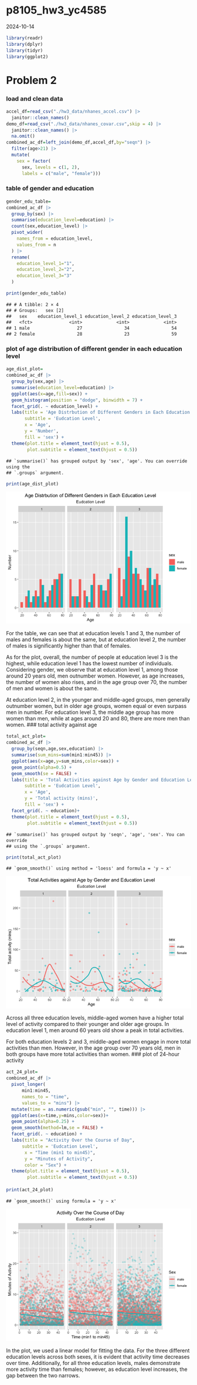 p8105_hw3_yc4585
================
2024-10-14

``` r
library(readr)
library(dplyr)
library(tidyr)
library(ggplot2)
```

# Problem 2

### load and clean data

``` r
accel_df=read_csv("./hw3_data/nhanes_accel.csv") |>
  janitor::clean_names()
demo_df=read_csv("./hw3_data/nhanes_covar.csv",skip = 4) |>
  janitor::clean_names() |>
  na.omit()
combined_ac_df=left_join(demo_df,accel_df,by="seqn") |>
  filter(age>21) |>
  mutate(
    sex = factor(
      sex, levels = c(1, 2), 
      labels = c("male", "female"))) 
```

### table of gender and education

``` r
gender_edu_table=
combined_ac_df |>
  group_by(sex) |>
  summarise(education_level=education) |>
  count(sex,education_level) |>
  pivot_wider(
    names_from = education_level,
    values_from = n
  ) |>
  rename(
    education_level_1="1",
    education_level_2="2",
    education_level_3="3"
  )
```

``` r
print(gender_edu_table)
```

    ## # A tibble: 2 × 4
    ## # Groups:   sex [2]
    ##   sex    education_level_1 education_level_2 education_level_3
    ##   <fct>              <int>             <int>             <int>
    ## 1 male                  27                34                54
    ## 2 female                28                23                59

### plot of age distribution of different gender in each education level

``` r
age_dist_plot=
combined_ac_df |>
  group_by(sex,age) |>
  summarise(education_level=education) |>
  ggplot(aes(x=age,fill=sex)) +
  geom_histogram(position = "dodge", binwidth = 7) +
  facet_grid(. ~ education_level) +
  labs(title = 'Age Distrbution of Different Genders in Each Education Level',
       subtitle = 'Eudcation Level',
       x = 'Age',
       y = 'Number',
       fill = 'sex') +
  theme(plot.title = element_text(hjust = 0.5),  
        plot.subtitle = element_text(hjust = 0.5))
```

    ## `summarise()` has grouped output by 'sex', 'age'. You can override using the
    ## `.groups` argument.

``` r
print(age_dist_plot)
```

![](hw3_yc4585_files/figure-gfm/unnamed-chunk-5-1.png)<!-- -->

For the table, we can see that at education levels 1 and 3, the number
of males and females is about the same, but at education level 2, the
number of males is significantly higher than that of females.

As for the plot, overall, the number of people at education level 3 is
the highest, while education level 1 has the lowest number of
individuals. Considering gender, we observe that at education level 1,
among those around 20 years old, men outnumber women. However, as age
increases, the number of women also rises, and in the age group over 70,
the number of men and women is about the same.

At education level 2, in the younger and middle-aged groups, men
generally outnumber women, but in older age groups, women equal or even
surpass men in number. For education level 3, the middle age group has
more women than men, while at ages around 20 and 80, there are more men
than women. \### total activity against age

``` r
total_act_plot=
combined_ac_df |>
  group_by(seqn,age,sex,education) |>
  summarise(sum_mins=sum(min1:min45)) |>
  ggplot(aes(x=age,y=sum_mins,color=sex)) +
  geom_point(alpha=0.5) +
  geom_smooth(se = FALSE) +
  labs(title = 'Total Activities against Age by Gender and Education Level',
       subtitle = 'Eudcation Level',
       x = 'Age',
       y = 'Total activity (mins)',
       fill = 'sex') +
  facet_grid(. ~ education)+
  theme(plot.title = element_text(hjust = 0.5),  
        plot.subtitle = element_text(hjust = 0.5))
```

    ## `summarise()` has grouped output by 'seqn', 'age', 'sex'. You can override
    ## using the `.groups` argument.

``` r
print(total_act_plot)
```

    ## `geom_smooth()` using method = 'loess' and formula = 'y ~ x'

![](hw3_yc4585_files/figure-gfm/unnamed-chunk-6-1.png)<!-- -->

Across all three education levels, middle-aged women have a higher total
level of activity compared to their younger and older age groups. In
education level 1, men around 60 years old show a peak in total
activities.

For both education levels 2 and 3, middle-aged women engage in more
total activities than men. However, in the age group over 70 years old,
men in both groups have more total activities than women. \### plot of
24-hour activity

``` r
act_24_plot=
combined_ac_df |>
  pivot_longer(
      min1:min45,
      names_to = "time", 
      values_to = "mins") |>
  mutate(time = as.numeric(gsub("min", "", time))) |>
  ggplot(aes(x=time,y=mins,color=sex))+
  geom_point(alpha=0.25) +
  geom_smooth(method=lm,se = FALSE) +
  facet_grid(. ~ education) +
  labs(title = "Activity Over the Course of Day",
      subtitle = 'Eudcation Level',
       x = "Time (min1 to min45)",
       y = "Minutes of Activity",
       color = "Sex") +
  theme(plot.title = element_text(hjust = 0.5),  
        plot.subtitle = element_text(hjust = 0.5))

print(act_24_plot)
```

    ## `geom_smooth()` using formula = 'y ~ x'

![](hw3_yc4585_files/figure-gfm/unnamed-chunk-7-1.png)<!-- -->

In the plot, we used a linear model for fitting the data. For the three
different education levels across both sexes, it is evident that
activity time decreases over time. Additionally, for all three education
levels, males demonstrate more activity time than females; however, as
education level increases, the gap between the two narrows.
